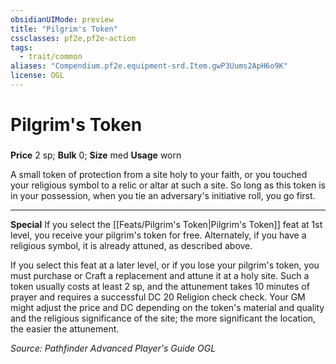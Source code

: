 ```yaml
---
obsidianUIMode: preview
title: "Pilgrim's Token"
cssclasses: pf2e,pf2e-action
tags:
  - trait/common
aliases: "Compendium.pf2e.equipment-srd.Item.gwP3Uums2ApH6o9K"
license: OGL
---
```

# Pilgrim's Token

### 


**Price** 2 sp; 
**Bulk** 0; **Size** med
**Usage** worn

A small token of protection from a site holy to your faith, or you touched your religious symbol to a relic or altar at such a site. So long as this token is in your possession, when you tie an adversary's initiative roll, you go first.

* * *

**Special** If you select the [[Feats/Pilgrim's Token|Pilgrim's Token]] feat at 1st level, you receive your pilgrim's token for free. Alternately, if you have a religious symbol, it is already attuned, as described above.

If you select this feat at a later level, or if you lose your pilgrim's token, you must purchase or Craft a replacement and attune it at a holy site. Such a token usually costs at least 2 sp, and the attunement takes 10 minutes of prayer and requires a successful DC 20 Religion check check. Your GM might adjust the price and DC depending on the token's material and quality and the religious significance of the site; the more significant the location, the easier the attunement.

*Source: Pathfinder Advanced Player's Guide*
*OGL*